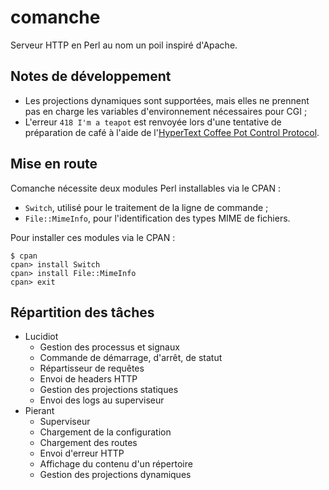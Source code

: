 # comanche

Serveur HTTP en Perl au nom un poil inspiré d'Apache.

## Notes de développement

* Les projections dynamiques sont supportées, mais elles ne prennent pas en charge les variables d'environnement nécessaires pour CGI ;
* L'erreur `418 I'm a teapot` est renvoyée lors d'une tentative de préparation de café à l'aide de l'[HyperText Coffee Pot Control Protocol](https://tools.ietf.org/html/rfc2324).

## Mise en route

Comanche nécessite deux modules Perl installables via le CPAN :

* `Switch`, utilisé pour le traitement de la ligne de commande ;
* `File::MimeInfo`, pour l'identification des types MIME de fichiers.

Pour installer ces modules via le CPAN :

```
$ cpan
cpan> install Switch
cpan> install File::MimeInfo
cpan> exit
```

## Répartition des tâches

* Lucidiot
  * Gestion des processus et signaux
  * Commande de démarrage, d'arrêt, de statut
  * Répartisseur de requêtes
  * Envoi de headers HTTP
  * Gestion des projections statiques
  * Envoi des logs au superviseur
* Pierant
  * Superviseur
  * Chargement de la configuration
  * Chargement des routes
  * Envoi d'erreur HTTP
  * Affichage du contenu d'un répertoire
  * Gestion des projections dynamiques
